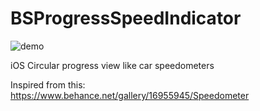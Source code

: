 BSProgressSpeedIndicator
========================

![demo](https://raw.github.com/shtefane/BSProgressSpeedIndicator/master/Screen/demo.png)

iOS
Circular progress view like car speedometers

Inspired from this: https://www.behance.net/gallery/16955945/Speedometer

